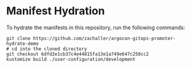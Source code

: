# Manifest Hydration

To hydrate the manifests in this repository, run the following commands:

```shell
git clone https://github.com/zachaller/argocon-gitops-promoter-hydrate-demo
# cd into the cloned directory
git checkout 6dfd2e1cb37c4e44815fa13e1a749e647c258cc2
kustomize build ./user-configuration/development
```
